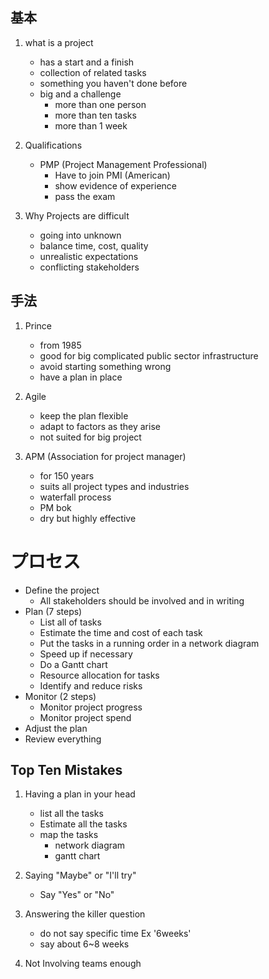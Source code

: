 ## 基本
1. what is a project
    - has a start and a finish
    - collection of related tasks
    - something you haven't done before
    - big and a challenge
        - more than one person
        - more than ten tasks
        - more than 1 week
    
1. Qualifications
    - PMP (Project Management Professional)
        - Have to join PMI (American)
        - show evidence of experience
        - pass the exam
    
    
1. Why Projects are difficult
    - going into unknown
    - balance time, cost, quality
    - unrealistic expectations
    - conflicting stakeholders

## 手法
1. Prince
    - from 1985
    - good for big complicated public sector infrastructure
    - avoid starting something wrong
    - have a plan in place
    
1. Agile    
    - keep the plan flexible
    - adapt to factors as they arise
    - not suited for big project
    
1. APM (Association for project manager)
    - for 150 years
    - suits all project types and industries
    - waterfall process
    - PM bok
    - dry but highly effective
 
# プロセス   

- Define the project
    - All stakeholders should be involved and in writing
- Plan (7 steps)    
    - List all of tasks
    - Estimate the time and cost of each task
    - Put the tasks in a running order in a network diagram
    - Speed up if necessary
    - Do a Gantt chart
    - Resource allocation for tasks
    - Identify and reduce risks
- Monitor (2 steps)   
    - Monitor project progress
    - Monitor project spend
- Adjust the plan
- Review everything
 
## Top Ten Mistakes
1. Having a plan in your head
    - list all the tasks
    - Estimate all the tasks
    - map the tasks  
        - network diagram
        - gantt chart
    
2. Saying "Maybe" or "I'll try"
    - Say "Yes" or "No"
    
3. Answering the killer question
    - do not say specific time Ex  '6weeks'
    - say about 6~8 weeks
    
4. Not Involving teams enough
    
    
    
    
    
    
    
    
    
    
    